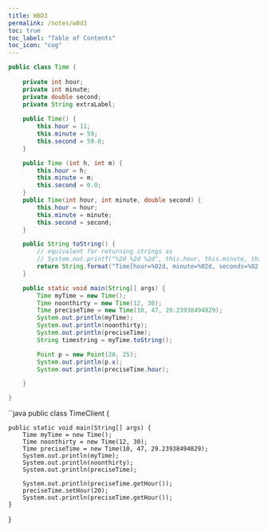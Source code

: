```yaml
---
title: W8D3
permalink: /notes/w8d3
toc: true
toc_label: "Table of Contents"
toc_icon: "cog"
---
```


```java
public class Time {
   
    private int hour;
    private int minute; 
    private double second;
    private String extraLabel;
    
    public Time() {
        this.hour = 11;
        this.minute = 59;
        this.second = 59.0;
    }

    public Time (int h, int m) {
        this.hour = h;
        this.minute = m;
        this.second = 0.0;
    }
    public Time(int hour, int minute, double second) {
        this.hour = hour;
        this.minute = minute;
        this.second = second;
    }

    public String toString() {
        // equivalent for returning strings as
        // System.out.printf("%2d %2d %2d", this.hour, this.minute, this.second);
        return String.format("Time[hour=%02d, minute=%02d, seconds=%02.2f]", this.hour, this.minute, this.second);
    }

    public static void main(String[] args) {
        Time myTime = new Time();
        Time noonthirty = new Time(12, 30);
        Time preciseTime = new Time(10, 47, 29.23938494829);
        System.out.println(myTime);
        System.out.println(noonthirty);
        System.out.println(preciseTime);
        String timestring = myTime.toString();

        Point p = new Point(20, 25);
        System.out.println(p.x);
        System.out.println(preciseTime.hour);

    }

}
```

``java
public class TimeClient {
    
    public static void main(String[] args) {
        Time myTime = new Time();
        Time noonthirty = new Time(12, 30);
        Time preciseTime = new Time(10, 47, 29.23938494829);
        System.out.println(myTime);
        System.out.println(noonthirty);
        System.out.println(preciseTime);

        System.out.println(preciseTime.getHour());
        preciseTime.setHour(20);
        System.out.println(preciseTime.getHour());
    }
}
```